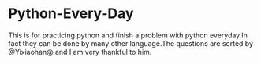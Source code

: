 # Python-Every-Day
This is for practicing python and finish a problem with python everyday.In fact they can be done by many other language.The questions are sorted by @Yixiaohan@ and I am very thankful to him.
